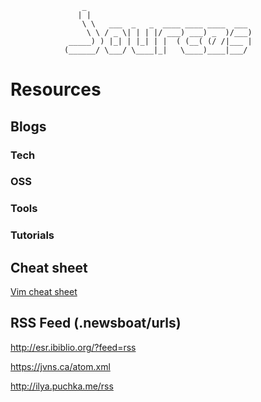 ```
                _                                                
               | |                                               
                \ \   ___  _   _  ____ ____ ____  ___            
                 \ \ / _ \| | | |/ ___) ___) _  )/___)           
             _____) ) |_| | |_| | |  ( (__( (/ /|___ |           
            (______/ \___/ \____|_|   \____)____|___/            

```
# Resources

## Blogs
### Tech
### OSS
### Tools
### Tutorials
###
## Cheat sheet
[Vim cheat sheet](https://vim.rtorr.com)
## RSS Feed (.newsboat/urls)

http://esr.ibiblio.org/?feed=rss

https://jvns.ca/atom.xml

http://ilya.puchka.me/rss

